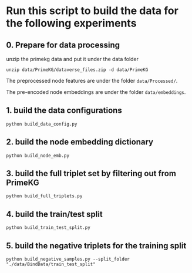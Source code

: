 # Run this script to build the data for the following experiments

## 0. Prepare for data processing
unzip the primekg data and put it under the data folder
```shell
unzip data/PrimeKG/dataverse_files.zip -d data/PrimeKG
```

The preprocessed node features are under the folder `data/Processed/`.

The pre-encoded node embeddings are under the folder `data/embeddings`.

## 1. build the data configurations

```shell
python build_data_config.py
```

## 2. build the node embedding dictionary
```shell
python build_node_emb.py
```

## 3. build the full triplet set by filtering out from PrimeKG
```shell
python build_full_triplets.py
```

## 4. build the train/test split
```shell
python build_train_test_split.py
```

## 5. build the negative triplets for the training split
```shell
python build_negative_samples.py --split_folder "./data/BindData/train_test_split" 
```